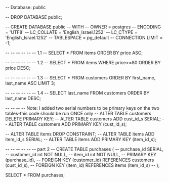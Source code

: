 -- Database: public

-- DROP DATABASE public;

-- CREATE DATABASE public
--     WITH 
--     OWNER = postgres
--     ENCODING = 'UTF8'
--     LC_COLLATE = 'English_Israel.1252'
--     LC_CTYPE = 'English_Israel.1252'
--     TABLESPACE = pg_default
--     CONNECTION LIMIT = -1;

-- -- -- -- -- -- 1.1
-- SELECT * FROM items ORDER BY price ASC;

-- -- -- -- -- -- 1.2
-- SELECT * FROM items WHERE price>=80 ORDER BY price DESC;

-- -- -- -- -- -- 1.3
-- SELECT * FROM customers ORDER BY first_name, last_name ASC LIMIT 3;

-- -- -- -- -- -- 1.4
-- SELECT last_name FROM customers ORDER BY last_name DESC;









-- -- -- -- Note: I added two serial numbers to be primary keys on the two tables-this code should be run ONCE only
-- ALTER TABLE customers DELETE PRIMARY KEY;
-- ALTER TABLE customers ADD cust_id_s SERIAL;
-- ALTER TABLE customers ADD PRIMARY KEY (cust_id_s);

-- ALTER TABLE items DROP CONSTRAINT;
-- ALTER TABLE items ADD item_id_s SERIAL;
-- ALTER TABLE items ADD PRIMARY KEY (item_id_s);


-- -- -- -- -- -- part 2
-- CREATE TABLE purchases (
-- 	purchase_id SERIAL,
-- 	customer_id int NOT NULL,
-- 	item_id int NOT NULL,
-- 	PRIMARY KEY (purchase_id),
-- 	FOREIGN KEY (customer_id) REFERENCES customers (cust_id_s), 
-- 	FOREIGN KEY (item_id) REFERENCES items (item_id_s)
-- );

SELECT * FROM purchases;